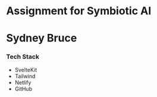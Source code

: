 # Assignment for Symbiotic AI
# Sydney Bruce

### Tech Stack 

- SvelteKit
- Tailwind
- Netlify 
- GitHub